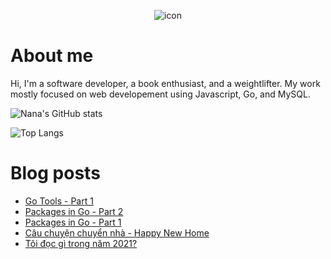 <p align="center">
 <img width="auto" src="https://res.cloudinary.com/japananh/image/upload/v1638498299/Group_7_ltvipi.png" align="center" alt="icon" />
</p>

# About me

Hi, I'm a software developer, a book enthusiast, and a weightlifter. My work mostly focused on web developement using Javascript, Go, and MySQL.

![Nana's GitHub stats](https://github-readme-stats.vercel.app/api?username=japananh&theme=buefy&show_icons=true)

![Top Langs](https://github-readme-stats.vercel.app/api/top-langs/?username=japananh&layout=compact)

# Blog posts
<!-- BLOG-POST-LIST:START -->
- [Go Tools - Part 1](https://nanacoder.hashnode.dev/go-tools-part-1)
- [Packages in Go - Part 2](https://nanacoder.hashnode.dev/packages-in-go-part-2)
- [Packages in Go - Part 1](https://nanacoder.hashnode.dev/packages-in-go-part-1)
- [Câu chuyện chuyển nhà - Happy New Home](https://nanacoder.hashnode.dev/cau-chuyen-chuyen-nha-happy-new-home)
- [Tôi đọc gì trong năm 2021?](https://nanacoder.hashnode.dev/toi-doc-gi-trong-nam-2021)
<!-- BLOG-POST-LIST:END -->
